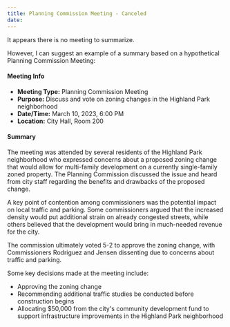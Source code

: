 ```yaml
---
title: Planning Commission Meeting - Canceled
date: 
---
```

It appears there is no meeting to summarize.

However, I can suggest an example of a summary based on a hypothetical Planning Commission Meeting:

#### Meeting Info
* **Meeting Type:** Planning Commission Meeting
* **Purpose:** Discuss and vote on zoning changes in the Highland Park neighborhood
* **Date/Time:** March 10, 2023, 6:00 PM
* **Location:** City Hall, Room 200

#### Summary
The meeting was attended by several residents of the Highland Park neighborhood who expressed concerns about a proposed zoning change that would allow for multi-family development on a currently single-family zoned property. The Planning Commission discussed the issue and heard from city staff regarding the benefits and drawbacks of the proposed change.

A key point of contention among commissioners was the potential impact on local traffic and parking. Some commissioners argued that the increased density would put additional strain on already congested streets, while others believed that the development would bring in much-needed revenue for the city.

The commission ultimately voted 5-2 to approve the zoning change, with Commissioners Rodriguez and Jensen dissenting due to concerns about traffic and parking.

Some key decisions made at the meeting include:

* Approving the zoning change
* Recommending additional traffic studies be conducted before construction begins
* Allocating $50,000 from the city's community development fund to support infrastructure improvements in the Highland Park neighborhood

